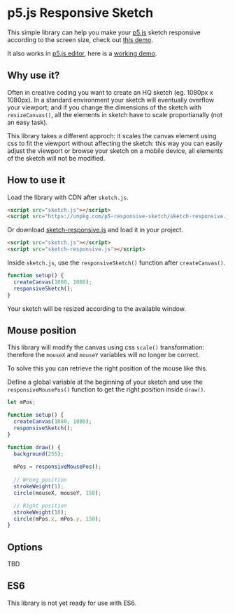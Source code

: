 # p5.js Responsive Sketch

This simple library can help you make your [p5.js](https://p5js.org/) sketch responsive according to the screen size, check out [this demo](https://lucacattan3o.github.io/p5.js-responsive-sketch/demo/index.html).

It also works in [p5.js editor](https://editor.p5js.org/), here is a [working demo](https://editor.p5js.org/lucacattan3o/sketches/GSYqzj995).

## Why use it?

Often in creative coding you want to create an HQ sketch (eg. 1080px x 1080px). In a standard environment your sketch will eventually overflow your viewport; and if you change the dimensions of the sketch with `resizeCanvas()`, all the elements in sketch have to scale proportianally (not an easy task).

This library takes a different approch: it scales the canvas element using css to fit the viewport without affecting the sketch: this way you can easily adjust the viewport or browse your sketch on a mobile device, all elements of the sketch will not be modified.

## How to use it  

Load the library with CDN after `sketch.js`.

```html
<script src="sketch.js"></script>
<script src="https://unpkg.com/p5-responsive-sketch/sketch-responsive.js"></script>
```

Or download [sketch-responsive.js](https://raw.githubusercontent.com/lucacattan3o/p5.js-responsive-sketch/main/sketch-responsive.js) and load it in your project.

```html
<script src="sketch.js"></script>
<script src="sketch-responsive.js"></script>
```

Inside `sketch.js`, use the `responsiveSketch()` function after `createCanvas()`.

```js
function setup() {
  createCanvas(1080, 1080);
  responsiveSketch();
}
```

Your sketch will be resized according to the available window.

## Mouse position

This library will modify the canvas using css `scale()` transformation: therefore the `mouseX` and `mouseY` variables will no longer be correct.

To solve this you can retrieve the right position of the mouse like this.

Define a global variable at the beginning of your sketch and use the `responsiveMousePos()` function to get the right position inside `draw()`.

```js
let mPos;

function setup() {
  createCanvas(1080, 1080);
  responsiveSketch();
}

function draw() {
  background(255);
  
  mPos = responsiveMousePos();
  
  // Wrong position
  strokeWeight(1);
  circle(mouseX, mouseY, 150);

  // Right position
  strokeWeight(10);
  circle(mPos.x, mPos.y, 150);
}
```

## Options

TBD

## ES6

This library is not yet ready for use with ES6.